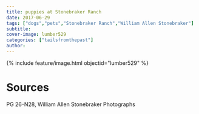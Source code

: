 ```yaml
---
title: puppies at Stonebraker Ranch
date: 2017-06-29
tags: ["dogs","pets","Stonebraker Ranch","William Allen Stonebraker"]
subtitle: 
cover-image: lumber529
categories: ["tailsfromthepast"]
author:
---
```


{% include feature/image.html objectid="lumber529" %}

# Sources

PG 26-N28, William Allen Stonebraker Photographs